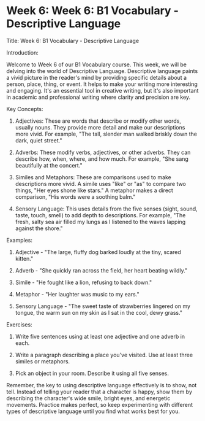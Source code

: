 # Week 6: Week 6: B1 Vocabulary - Descriptive Language

Title: Week 6: B1 Vocabulary - Descriptive Language

Introduction:

Welcome to Week 6 of our B1 Vocabulary course. This week, we will be delving into the world of Descriptive Language. Descriptive language paints a vivid picture in the reader's mind by providing specific details about a person, place, thing, or event. It helps to make your writing more interesting and engaging. It's an essential tool in creative writing, but it's also important in academic and professional writing where clarity and precision are key.

Key Concepts:

1. Adjectives: These are words that describe or modify other words, usually nouns. They provide more detail and make our descriptions more vivid. For example, "The tall, slender man walked briskly down the dark, quiet street."

2. Adverbs: These modify verbs, adjectives, or other adverbs. They can describe how, when, where, and how much. For example, "She sang beautifully at the concert."

3. Similes and Metaphors: These are comparisons used to make descriptions more vivid. A simile uses "like" or "as" to compare two things, "Her eyes shone like stars." A metaphor makes a direct comparison, "His words were a soothing balm."

4. Sensory Language: This uses details from the five senses (sight, sound, taste, touch, smell) to add depth to descriptions. For example, "The fresh, salty sea air filled my lungs as I listened to the waves lapping against the shore."

Examples:

1. Adjective - "The large, fluffy dog barked loudly at the tiny, scared kitten."

2. Adverb - "She quickly ran across the field, her heart beating wildly."

3. Simile - "He fought like a lion, refusing to back down."

4. Metaphor - "Her laughter was music to my ears."

5. Sensory Language - "The sweet taste of strawberries lingered on my tongue, the warm sun on my skin as I sat in the cool, dewy grass."

Exercises:

1. Write five sentences using at least one adjective and one adverb in each.

2. Write a paragraph describing a place you've visited. Use at least three similes or metaphors.

3. Pick an object in your room. Describe it using all five senses.

Remember, the key to using descriptive language effectively is to show, not tell. Instead of telling your reader that a character is happy, show them by describing the character's wide smile, bright eyes, and energetic movements. Practice makes perfect, so keep experimenting with different types of descriptive language until you find what works best for you.